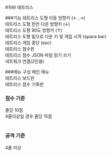 #자바 테트리스  

###기능
테트리스 도형 이동 방향키 (← ,→)<br>
테트리스 도형 한칸 다운 방향키 (↓)<br>
테트리스 도형 90도  방향키 (↑)<br>
테트리스 도형 밑으로 다운 키 및 게임 시작 (space bar)<br>
테트리스 게임 중단 (esc)<br>
테트리스 점수판<br>
테트리스 점수 JSON 파일 읽기 쓰기<br>
네트워크 연결(2인용)<br>

###메뉴 구성
메인 메뉴<br>
테트리스 보드판<br>
테트리스 점수 기록판<br>

### 점수 기준
줄당 10점<br>
4줄이상일 경우 줄당 15점<br>
<br>

### 공격 기준
4줄 이상
